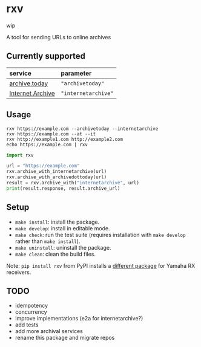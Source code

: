 # rxv

wip

A tool for sending URLs to online archives

## Currently supported

| service                                 | parameter           |
| :-------------------------------------- | :------------------ |
| [archive.today](https://archive.today)  | `"archivetoday"`    |
| [Internet Archive](https://archive.org) | `"internetarchive"` |

## Usage

```terminal
rxv https://example.com --archivetoday --internetarchive
rxv https://example.com --at --it
rxv http://example1.com http://example2.com
echo https://example.com | rxv
```

```python
import rxv

url = "https://example.com"
rxv.archive_with_internetarchive(url)
rxv.archive_with_archivedottoday(url)
result = rxv.archive_with("internetarchive", url)
print(result.response, result.archive_url)
```

## Setup

- `make install`: install the package.
- `make develop`: install in editable mode.
- `make check`: run the test suite (requires installation with `make develop` rather than `make install`).
- `make uninstall`: uninstall the package.
- `make clean`: clean the build files.

Note: `pip install rxv` from PyPI installs a [different package](https://pypi.org/project/rxv/) for Yamaha RX receivers.

## TODO

- idempotency
- concurrency
- improve implementations (e2a for internetarchive?)
- add tests
- add more archival services
- rename this package and migrate repos
